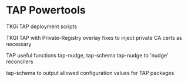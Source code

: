 # TAP Powertools


TKGi TAP deployment scripts

TKGI TAP with Private-Registry overlay fixes to inject private CA certs as necessary

TAP useful functions tap-nudge, tap-schema
  tap-nudge to 'nudge' reconcilers
  
  tap-schema to output allowed configuration values for TAP packages
